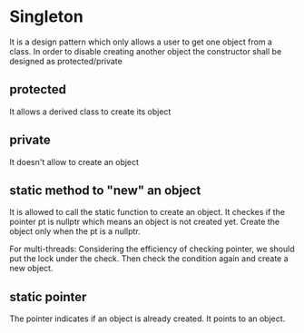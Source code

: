 # Singleton
It is a design pattern which only allows a user to get one object from a class.
In order to disable creating another object the constructor shall be designed as protected/private

## protected
It allows a derived class to create its object

## private
It doesn't allow to create an object

## static method to "new" an object
It is allowed to call the static function to create an object.
It checkes if the pointer pt is nullptr which means an object is not created yet.
Create the object only when the pt is a nullptr.

For multi-threads:
Considering the efficiency of checking pointer, we should put the lock under the check.
Then check the condition again and create a new object.

## static pointer
The pointer indicates if an object is already created. It points to an object.


